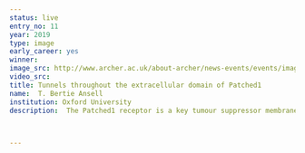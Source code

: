 ```yaml
---
status: live
entry_no: 11
year: 2019
type: image 
early_career: yes 
winner:
image_src: http://www.archer.ac.uk/about-archer/news-events/events/image-comp/gallery-2019/11_Entry_800.jpg
video_src: 
title: Tunnels throughout the extracellular domain of Patched1
name:  T. Bertie Ansell
institution: Oxford University
description:  The Patched1 receptor is a key tumour suppressor membrane protein in the Hedgehog signalling pathway. Recent structural and biochemical studies suggest Patched1 may function as a putative sterol transporter in order to inhibit the Class F G-protein coupled receptor Smoothened. Atomistic molecular dynamics simulations of the Patched1 extracellular domain, bound to a cholesterol molecule, were performed under ARCHER HecBioSim allocated computational time. These simulations were used to assess formation of dynamic tunnels throughout the extracellular domain which we demonstrated collapse upon binding of Sonic Hedgehog ligand cholesterol attachment (Rudolf et al. 2019, Nat. Chem. Biol). The image shows an overlay of Patched1 extracellular domain tunnels on the full length Patched1 protein. We identify tunnels which egress proximal to the membrane region and through two novel side portals. Tunnels are shown as midpoint through the tunnel and coloured by tunnel cluster. 


  
---
```

